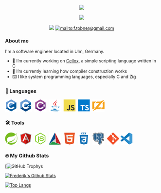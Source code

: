  <p align="center">
<img src="https://readme-typing-svg.herokuapp.com?size=26&color=%47BBF7FF&height=40&duration=3000&pause=1000&center=true&lines=Hey%2C+there;Welcome+to+my+github+profile">
</p>

<div id="header" align="center">
  <img src="https://media.giphy.com/media/lRLzrbhmh5pFf4jOga/giphy.gif" width="200"/>
</div>

<p align="center">  
<img src="https://img.shields.io/badge/age-26-blue">
<a href="mailto:f.tobner@gmail.com">
<img src="https://img.shields.io/badge/-Gmail-c14438?style=flat-square&logo=Gmail&logoColor=white&link=mailto:f.tobner@gmail.com" alt="mailto:f.tobner@gmail.com">
  </a>
</p>


### About me

I'm a software engineer located in Ulm, Germany.


- 🔭 I’m currently working on [Cellox](https://github.com/FrederikTobner/Cellox), a simple scripting language written in C
- 🌱 I’m currently learning how compiler construction works
- ⌨️ I like system programming languages, especially C and Zig


### :speech_balloon: Languages
  <img src="https://github.com/devicons/devicon/blob/master/icons/c/c-original.svg" title="C" alt="C" width="40" height="40"/>&nbsp;
  <img src="https://github.com/devicons/devicon/blob/master/icons/cplusplus/cplusplus-original.svg" title="C" alt="C" width="40" height="40"/>&nbsp;
   <img src="https://github.com/devicons/devicon/blob/master/icons/csharp/csharp-original.svg" title="CSharp" alt="CSharp" width="40" height="40"/>&nbsp;
  <img src="https://github.com/devicons/devicon/blob/master/icons/java/java-original.svg" title="Java" alt="Java" width="40" height="40"/>&nbsp;    <img src="https://github.com/devicons/devicon/blob/master/icons/javascript/javascript-original.svg" title="JavaScript" alt="JavaScript" width="40" height="40"/>&nbsp;
        <img src="https://github.com/devicons/devicon/blob/master/icons/typescript/typescript-original.svg" title="Typescript" alt="Typescript" width="40" height="40"/>&nbsp;
        <img src="https://github.com/devicons/devicon/blob/master/icons/zig/zig-original.svg" title="Zig" alt="Zig" width="40" height="40"/>&nbsp;
### :hammer_and_wrench: Tools
<div>
  <img src="https://github.com/devicons/devicon/blob/master/icons/spring/spring-original.svg" title="Spring" alt="Spring" width="40" height="40"/>&nbsp;
  <img src="https://github.com/devicons/devicon/blob/master/icons/angularjs/angularjs-original.svg" title="Angular" alt="Angular" width="40" height="40"/>&nbsp;
    <img src="https://github.com/devicons/devicon/blob/master/icons/nodejs/nodejs-original.svg" title="NodeJS" alt="NodeJS" width="40" height="40"/>&nbsp;
      <img src="https://github.com/devicons/devicon/blob/master/icons/cmake/cmake-original.svg" title="NodeJS" alt="NodeJS" width="40" height="40" background-color="#ffffff"/>&nbsp;
    <img src="https://github.com/devicons/devicon/blob/master/icons/html5/html5-original.svg" title="HTML5" alt="HTML" width="40" height="40"/>&nbsp;
  <img src="https://github.com/devicons/devicon/blob/master/icons/css3/css3-plain-wordmark.svg"  title="CSS3" alt="CSS" width="40" height="40"/>&nbsp;
  <img src="https://github.com/devicons/devicon/blob/master/icons/postgresql/postgresql-original.svg" title="PostgreSQL"  alt="PostgreSQL" width="40" height="40"/>&nbsp;
  <img src="https://github.com/devicons/devicon/blob/master/icons/git/git-original.svg" title="Git" **alt="Git" width="40" height="40"/>
  <img src="https://github.com/devicons/devicon/blob/master/icons/vscode/vscode-original.svg" title="Git" **alt="Git" width="40" height="40"/>
</div>


### :fire: My Github Stats
[![GitHub Trophys](https://github-profile-trophy.vercel.app/?username=FrederikTobner&theme=dracula)

[![Frederik's Github Stats](https://github-readme-stats.vercel.app/api?username=FrederikTobner&count_private=true&theme=dracula&show_icons=true%card_width=10px)](https://github.com/FrederikTobner)

[![Top Langs](https://github-readme-stats.vercel.app/api/top-langs/?username=FrederikTobner&layout=compact&theme=dracula)](https://github.com/anuraghazra/github-readme-stats)

